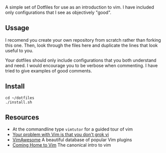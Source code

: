 A simple set of Dotfiles for use as an introduction to vim. I have included
only configurations that I see as objectively "good".

## Ussage

I recomend you create your own repository from scratch rather than forking this
one. Then, look through the files here and duplicate the lines that look useful
to you.

Your dotfiles should only include configurations that you both understand and
need. I would encourage you to be verbose when commenting. I have tried to give
examples of good comments.

## Install

    cd ~/dotfiles
    ./install.sh

## Resources

- At the commandline type `vimtutor` for a guided tour of vim
- [Your problem with Vim is that you don't grok vi](http://stackoverflow.com/a/1220118/1263117)
- [VimAwesome](http://vimawesome.com/) A beautiful database of popular Vim plugins
- [Coming Home to Vim](http://stevelosh.com/blog/2010/09/coming-home-to-vim/) The canonical intro to vim
